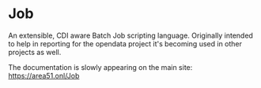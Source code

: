 # Job
An extensible, CDI aware Batch Job scripting language. Originally intended to help in reporting for the opendata project it's becoming used in other projects as well.

The documentation is slowly appearing on the main site: https://area51.onl/Job
